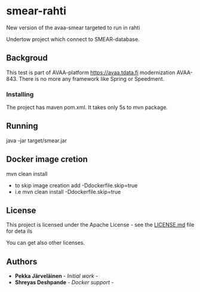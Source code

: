 # smear-rahti
New version of the avaa-smear targeted to run in rahti

Undertow project which connect to SMEAR-database. 

## Backgroud

This test is part of AVAA-platform https://avaa.tdata.fi modernization AVAA-843.
There is no more any framework like Spring or Speedment.

### Installing

The project has maven pom.xml. It takes only 5s to mvn package.

## Running 

java -jar  target/smear.jar 

## Docker image cretion
mvn clean install
- to skip image creation add -Ddockerfile.skip=true
- i.e mvn clean install -Ddockerfile.skip=true

## License

This project is licensed under the Apache License - see the [LICENSE.md](LICENSE.md
) file for deta
ils

You can get also other licenses.

## Authors

* **Pekka Järveläinen** - *Initial work* - 
* **Shreyas Deshpande** - *Docker support* - 
